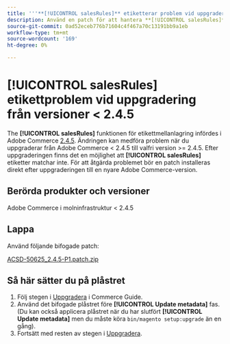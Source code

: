 ```yaml
---
title: '''**[!UICONTROL salesRules]** etiketterar problem vid uppgradering från versioner < 2.4.5'
description: Använd en patch för att hantera **[!UICONTROL salesRules]** problem vid uppgradering från Adobe Commerce < 2.4.5.
source-git-commit: 0ad52eceb776b71604c4f467a70c13191bb9a1eb
workflow-type: tm+mt
source-wordcount: '169'
ht-degree: 0%

---
```


# **[!UICONTROL salesRules]** etikettproblem vid uppgradering från versioner &lt; 2.4.5

The **[!UICONTROL salesRules]** funktionen för etikettmellanlagring infördes i Adobe Commerce [2.4.5](/docs/commerce-operations/release/notes/adobe-commerce/2-4-5.html). Ändringen kan medföra problem när du uppgraderar från Adobe Commerce &lt; 2.4.5 till valfri version >= 2.4.5. Efter uppgraderingen finns det en möjlighet att **[!UICONTROL salesRules]** etiketter matchar inte. För att åtgärda problemet bör en patch installeras direkt efter uppgraderingen till en nyare Adobe Commerce-version.

## Berörda produkter och versioner

Adobe Commerce i molninfrastruktur &lt; 2.4.5

## Lappa

Använd följande bifogade patch:

[ACSD-50625_2.4.5-P1.patch.zip](assets/ACSD-50625_2.4.5-p1.patch.zip)

## Så här sätter du på plåstret

1. Följ stegen i [Uppgradera](https://experienceleague.adobe.com/docs/commerce-operations/upgrade-guide/implementation/perform-upgrade.html) i Commerce Guide.
1. Använd det bifogade plåstret före **[!UICONTROL Update metadata]** fas.
(Du kan också applicera plåstret när du har slutfört **[!UICONTROL Update metadata]** men du måste köra `bin/magento setup:upgrade` än en gång).
1. Fortsätt med resten av stegen i [Uppgradera](https://experienceleague.adobe.com/docs/commerce-operations/upgrade-guide/implementation/perform-upgrade.html).
